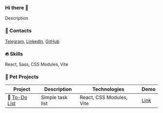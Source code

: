 ### Hi there 👋

Description

### 📱 Contacts

[Telegram](url), [LinkedIn](url), [GitHub](https://github.com/flinski)

### 🔥 Skills

React, Sass, CSS Modules, Vite

### 🚀 Pet Projects

| Project | Description | Technologies | Demo |
|---------|-------------|--------------|------|
| 📃 [To-Do List](https://github.com/flinski/todo-list) | Simple task list | React, CSS Modules, Vite | [Link](https://github.com/flinski/todo-list) |

